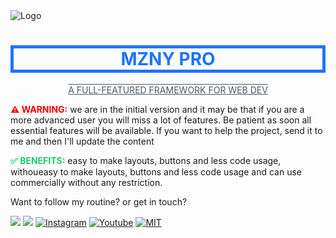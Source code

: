 <img src="https://github.com/marloneofc/mzn-pro/blob/d66b6ec2396e13de1fd65513ff07bca998880803/extra/20221018_231709png" align="center" alt="Logo">

<h1 align="center" style="color:#1E74FD; border: 5px solid #1E74FD"> 
  MZNY PRO</h1>
  
<p align="center" style="color:#495A69; font-size: 14px; text-decoration: underline overline">A FULL-FEATURED FRAMEWORK FOR WEB DEV</p>

<p align="left">
<strong style="color:red">⚠️ WARNING:</strong> we are in the initial version and it may be that if you are a more advanced user you will miss a lot of features. Be patient as soon all essential features will be available. If you want to help the project, send it to me and then I'll update the content 
</p>

<p align="left">
   <strong style="color: #1DCC70">✅ BENEFITS:</strong> easy to make layouts, buttons and less code usage, withoueasy to make layouts, buttons and less code usage and can use commercially without any restriction.</p>

<p align="left">
  Want to follow my routine? or get in touch?
</p>

<p align="left">

  <a href="https://github.com/marloneofc" alt="Github">
  <img src="https://shields.io/badge/Github--blue?logo=github&style=social"/></a>

  <a href="https://twitter.com/ofcmarlone" alt="Twitter">
  <img src="https://shields.io/badge/Twitter--blue?logo=twitter&style=social"/></a>

  <a href="https://instagram.com/marloneofc" alt="Instagram">
  <img src="https://shields.io/badge/Instagram--red?logo=instagram&style=social" alt="Instagram"/></a>
  <a href="https://www.youtube.com/channel/UCtTCQayNa8QHQkY_xI-vDyw?si=ELPmzJkDCLju2KnD5oyZMQ">
    <img src="https://shields.io/badge/Youtube--red?logo=youtube&style=social" alt="Youtube"></a>
    <a href="https://github.com/marloneofc/mzn-pro/blob/d66b6ec2396e13de1fd65513ff07bca998880803/license"><img src="https://shields.io/badge/license-MIT-green" alt="MIT"></a>
</p>  
